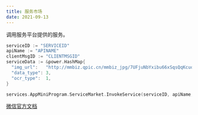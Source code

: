 ```yaml
---
title: 服务市场
date: 2021-09-13
---
```


调用服务平台提供的服务。

```go
serviceID := "SERVICEID"
apiName := "APINAME"
clientMsgID := "CLIENTMSGID"
serviceData := &power.HashMap{
  "img_url":   "http://mmbiz.qpic.cn/mmbiz_jpg/7UFjuNbYxibu66xSqsQqKcuoGBZM77HIyibdiczeWibdMeA2XMt5oibWVQMgDibriazJSOibLqZxcO6DVVcZMxDKgeAtbQ/0",
  "data_type": 3,
  "ocr_type":  1,
}

services.AppMiniProgram.ServiceMarket.InvokeService(serviceID, apiName, serviceData, clientMsgID)
```

[微信官方文档](https://developers.weixin.qq.com/miniprogram/dev/api-backend/open-api/service-market/serviceMarket.invokeService.html)
